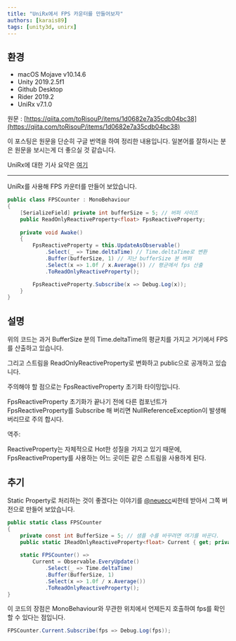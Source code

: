 ```yaml
---
title: "UniRx에서 FPS 카운터를 만들어보자"
authors: [karais89]
tags: [unity3d, unirx]
---
```


## 환경

- macOS Mojave v10.14.6
- Unity 2019.2.5f1
- Github Desktop
- Rider 2019.2
- UniRx v7.1.0

원문 : [https://qiita.com/toRisouP/items/1d0682e7a35cdb04bc38](https://qiita.com/toRisouP/items/1d0682e7a35cdb04bc38)

이 포스팅은 원문을 단순히 구글 번역을 하여 정리한 내용입니다. 일본어를 잘하시는 분은 원문을 보시는게 더 좋으실 것 같습니다. 

UniRx에 대한 기사 요약은 [여기](https://qiita.com/toRisouP/items/48b9fa25df64d3c6a392)

---

UniRx를 사용해 FPS 카운터를 만들어 보았습니다.

```cs
public class FPSCounter : MonoBehaviour
{
    [SerializeField] private int bufferSize = 5; // 버퍼 사이즈
    public ReadOnlyReactiveProperty<float> FpsReactiveProperty;
    
    private void Awake()
    {
        FpsReactiveProperty = this.UpdateAsObservable()
            .Select(_ => Time.deltaTime) // Time.deltaTime로 변환
            .Buffer(bufferSize, 1) // 지난 bufferSize 분 버퍼
            .Select(x => 1.0f / x.Average()) // 평균에서 fps 산출
            .ToReadOnlyReactiveProperty();

        FpsReactiveProperty.Subscribe(x => Debug.Log(x));
    }
}
```

## 설명

위의 코드는 과거 BufferSize 분의 Time.deltaTime의 평균치를 가지고 거기에서 FPS를 산출하고 있습니다.

그리고 스트림을 ReadOnlyReactiveProperty로 변화하고 public으로 공개하고 있습니다.

주의해야 할 점으로는 FpsReactiveProperty 초기화 타이밍입니다.

FpsReactiveProperty 초기화가 끝나기 전에 다른 컴포넌트가 FpsReactiveProperty를 Subscribe 해 버리면 NullReferenceException이 발생해 버리므로 주의 합시다.

역주:

ReactiveProperty는 자체적으로 Hot한 성질을 가지고 있기 때문에, FpsReactiveProperty를 사용하는 어느 곳이든 같은 스트림을 사용하게 된다.

## 추기

Static Property로 처리하는 것이 좋겠다는 이야기를 [@neuecc](https://qiita.com/neuecc)씨한테 받아서 그쪽 버전으로 만들어 보았습니다.

```cs
public static class FPSCounter
{
    private const int BufferSize = 5; // 샘플 수를 바꾸려면 여기를 바꾼다.
    public static IReadOnlyReactiveProperty<float> Current { get; private set; }
    
    static FPSCounter() =>
        Current = Observable.EveryUpdate()
            .Select(_ => Time.deltaTime)
            .Buffer(BufferSize, 1)
            .Select(x => 1.0f / x.Average())
            .ToReadOnlyReactiveProperty();
}
```

이 코드의 장점은 MonoBehaviour와 무관한 위치에서 언제든지 호출하여 fps를 확인 할 수 있다는 점입니다.

```cs
FPSCounter.Current.Subscribe(fps => Debug.Log(fps));
```